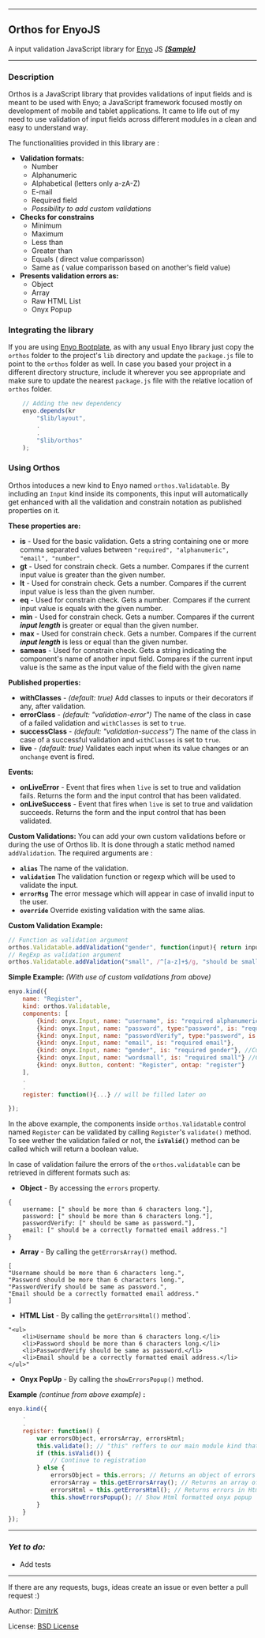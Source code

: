 ----
## Orthos for EnyoJS 
A input validation JavaScript library for [Enyo](https://github.com/enyojs/enyo) JS ***[(Sample)](http://jsfiddle.net/dimitrk/Zz9MN/4/)***

***

### **Description**

Orthos is a JavaScript library that provides validations of input fields and is meant to be used with Enyo; a JavaScript framework focused mostly on development of mobile and tablet applications. It came to life out of my need to use validation of input fields across different modules in a clean and easy to understand way.

The functionalities provided in this library are :

* **Validation formats:**
    * Number
    * Alphanumeric
    * Alphabetical (letters only a-zA-Z)
    * E-mail
    * Required field
    * *Possibility to add custom validations*
* **Checks for constrains**
    * Minimum
    * Maximum
    * Less than
    * Greater than
    * Equals ( direct value comparisson)
    * Same as ( value comparisson based on another's field value)
* **Presents validation errors as:**
    * Object
    * Array
    * Raw HTML List
    * Onyx Popup



### **Integrating the library**

If you are using [Enyo Bootplate](https://github.com/enyojs/enyo/wiki/Bootplate), as with any usual Enyo library just copy the `orthos` folder to the project's `lib` directory and update the `package.js` file to point to the `orthos` folder as well.
In case you based your project in a different directory structure, include it wherever you see appropriate and make sure to update the nearest `package.js` file with the relative location of `orthos` folder.


```javascript
    // Adding the new dependency
    enyo.depends(kr
        "$lib/layout",
        .
        .
        "$lib/orthos"
    );

```


### **Using Orthos**
Orthos intoduces a new kind to Enyo named `orthos.Validatable`. By including an `Input` kind inside its components, this input will automatically get enhanced with all the validation and constrain notation as published properties on it.

**These properties are:**

* **is** - Used for the basic validation. Gets a string containing one or more comma separated values between `"required", "alphanumeric", "email", "number"`.
* **gt** - Used for constrain check. Gets a number. Compares if the current input value is greater than the given number.
* **lt** - Used for constrain check. Gets a number. Compares if the current input value is less than the given number.
* **eq** - Used for constrain check. Gets a number. Compares if the current input value is equals with the given number.
* **min** - Used for constrain check. Gets a number. Compares if the current ***input length*** is greater or equal than the given number.
* **max** - Used for constrain check. Gets a number. Compares if the current ***input length*** is less or equal than the given number.
* **sameas** - Used for constrain check. Gets a string indicating the component's name of another input field. Compares if the current input value is the same as the input value of the field with the given name

**Published properties:**

* **withClasses** - *(default: true)* Add classes to inputs or their decorators if any, after validation.
* **errorClass** - *(default: "validation-error")* The name of the class in case of a failed validation and `withClasses` is set to `true`.
* **successClass** - *(default: "validation-success")* The name of the class in case of a successful validation and `withClasses` is set to `true`.
* **live** - *(default: true)* Validates each input when its value changes or an `onchange` event is fired.

**Events:**

* **onLiveError** - Event that fires when `live` is set to true and validation fails. Returns the form and the input control that has been validated.
* **onLiveSuccess** - Event that fires when `live` is set to true and validation succeeds. Returns the form and the input control that has been validated.

**Custom Validations:**
You can add your own custom validations before or during the use of Orthos lib. It is done through a static method named `addValidation`. The required arguments are :
* **`alias`**  The name of the validation.
* **`validation`**  The validation function or regexp which will be used to validate the input.
* **`errorMsg`**  The error message which  will appear in case of invalid input to the user.
* **`override`**  Override existing validation with the same alias.

**Custom Validation Example:**
```javascript
// Function as validation argument
orthos.Validatable.addValidation("gender", function(input){ return input === "male" || input === "female"; }, "should be male or female", false );
// RegExp as validation argument
orthos.Validatable.addValidation("small", /^[a-z]+$/g, "should be small letters", false);
```

**Simple Example:**
*(With use of custom validations from above)*
```javascript
enyo.kind({
    name: "Register",
    kind: orthos.Validatable,
    components: [
        {kind: onyx.Input, name: "username", is: "required alphanumeric", min: 6, max: 15},
        {kind: onyx.Input, name: "password", type:"password", is: "required", min: 6},
        {kind: onyx.Input, name: "passwordVerify", type:"password", is: "required", sameas: "password"},
        {kind: onyx.Input, name: "email", is: "required email"},
        {kind: onyx.Input, name: "gender", is: "required gender"}, //Custom
        {kind: onyx.Input, name: "wordsmall", is: "required small"} //Custom
        {kind: onyx.Button, content: "Register", ontap: "register"}
    ],
    .
    .
    register: function(){...} // will be filled later on

});
```

In the above example, the components inside `orthos.Validatable` control named `Register` can be validated by calling `Register`'s `validate()` method. To see wether the validation failed or not, the **`isValid()`** method can be called which will return a boolean value.

In case of validation failure the errors of the `orthos.validatable` can be retrieved in different formats such as:

* **Object** - By accessing the `errors` property.

```
{
    username: [" should be more than 6 characters long."],
    password: [" should be more than 6 characters long."],
    passwordVerify: [" should be same as password."],
    email: [" should be a correctly formatted email address."]
}
```

* **Array** - By calling the `getErrorsArray()` method.

```
[
"Username should be more than 6 characters long.",
"Password should be more than 6 characters long.",
"PasswordVerify should be same as password.",
"Email should be a correctly formatted email address."
]
```
* **HTML List** - By calling the `getErrorsHtml()` method`.
```
"<ul>
    <li>Username should be more than 6 characters long.</li>
    <li>Password should be more than 6 characters long.</li>
    <li>PasswordVerify should be same as password.</li>
    <li>Email should be a correctly formatted email address.</li>
</ul>"
```
* **Onyx PopUp** - By calling the `showErrorsPopup()` method.

**Example** *(continue from above example)* **:**
```javascript
enyo.kind({
    .
    .
    register: function() {
        var errorsObject, errorsArray, errorsHtml;
        this.validate(); // "this" reffers to our main module kind that inherits from orthos.Validatable
        if (this.isValid()) {
            // Continue to registration
        } else {
            errorsObject = this.errors; // Returns an object of errors
            errorsArray = this.getErrorsArray(); // Returns an array of errors
            errorsHtml = this.getErrorsHtml(); // Returns errors in Html format
            this.showErrorsPopup(); // Show Html formatted onyx popup
        }
    }
});
```
***

### ***Yet to do:***
* Add tests

***
If there are any requests, bugs, ideas create an issue or even better a pull request :)


Author: [DimitrK](http://dimitrisk.info)


License: [BSD License](https://github.com/DimitrK/orthos/blob/master/license.txt)
